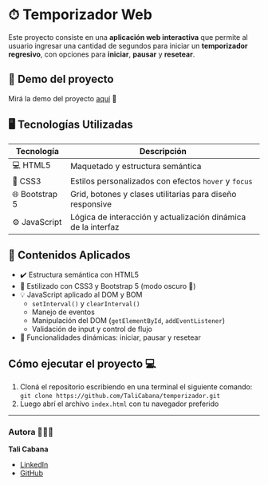 # ⏱ Temporizador Web

Este proyecto consiste en una **aplicación web interactiva** que permite al usuario ingresar una cantidad de segundos para iniciar un **temporizador regresivo**, con opciones para **iniciar**, **pausar** y **resetear**.

## 🚀 Demo del proyecto

Mirá la demo del proyecto [aquí](https://temporizadortali.netlify.app/) 👀

## 🖥️ Tecnologías Utilizadas

| Tecnología | Descripción |
|------------|-------------|
| 💻 HTML5   | Maquetado y estructura semántica |
| 🎨 CSS3    | Estilos personalizados con efectos `hover` y `focus` |
| 🌐 Bootstrap 5 | Grid, botones y clases utilitarias para diseño responsive |
| ⚙️ JavaScript | Lógica de interacción y actualización dinámica de la interfaz |


## 🧠 Contenidos Aplicados

- ✔️ Estructura semántica con HTML5
- 🎨 Estilizado con CSS3 y Bootstrap 5 (modo oscuro 🌙)
- 💡 JavaScript aplicado al DOM y BOM
  - `setInterval()` y `clearInterval()`
  - Manejo de eventos
  - Manipulación del DOM (`getElementById`, `addEventListener`)
  - Validación de input y control de flujo
- 🔄 Funcionalidades dinámicas: iniciar, pausar y resetear


## Cómo ejecutar el proyecto 💻

1. Cloná el repositorio escribiendo en una terminal el siguiente comando:  
   `git clone https://github.com/TaliCabana/temporizador.git`
2. Luego abrí el archivo `index.html` con tu navegador preferido

---

### Autora 👩🏽‍💻

**Tali Cabana**

- [LinkedIn](https://www.linkedin.com/in/paula-cabana-ingenieraindustrial/)
- [GitHub](https://github.com/TaliCabana)